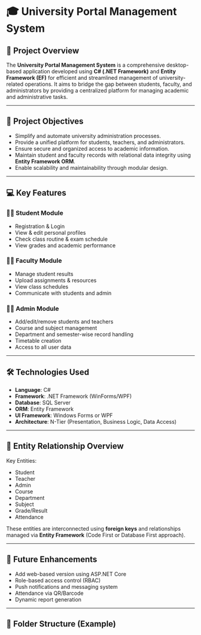 # 🎓 University Portal Management System

## 📌 Project Overview

The **University Portal Management System** is a comprehensive desktop-based application developed using **C# (.NET Framework)** and **Entity Framework (EF)** for efficient and streamlined management of university-related operations. It aims to bridge the gap between students, faculty, and administrators by providing a centralized platform for managing academic and administrative tasks.

---

## 🎯 Project Objectives

- Simplify and automate university administration processes.
- Provide a unified platform for students, teachers, and administrators.
- Ensure secure and organized access to academic information.
- Maintain student and faculty records with relational data integrity using **Entity Framework ORM**.
- Enable scalability and maintainability through modular design.

---

## 💻 Key Features

### 👨‍🎓 Student Module
- Registration & Login
- View & edit personal profiles
- Check class routine & exam schedule
- View grades and academic performance

### 👨‍🏫 Faculty Module
- Manage student results
- Upload assignments & resources
- View class schedules
- Communicate with students and admin

### 🧑‍💼 Admin Module
- Add/edit/remove students and teachers
- Course and subject management
- Department and semester-wise record handling
- Timetable creation
- Access to all user data

---

## 🛠️ Technologies Used

- **Language**: C#
- **Framework**: .NET Framework (WinForms/WPF)
- **Database**: SQL Server
- **ORM**: Entity Framework
- **UI Framework**: Windows Forms or WPF
- **Architecture**: N-Tier (Presentation, Business Logic, Data Access)

---

## 🔗 Entity Relationship Overview

Key Entities:
- Student
- Teacher
- Admin
- Course
- Department
- Subject
- Grade/Result
- Attendance

These entities are interconnected using **foreign keys** and relationships managed via **Entity Framework** (Code First or Database First approach).

---

## 🚀 Future Enhancements

- Add web-based version using ASP.NET Core
- Role-based access control (RBAC)
- Push notifications and messaging system
- Attendance via QR/Barcode
- Dynamic report generation

---

## 📂 Folder Structure (Example)

